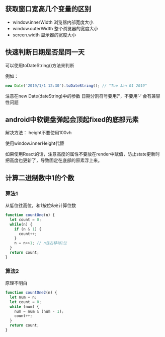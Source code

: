 ## 获取窗口宽高几个变量的区别

- window.innerWidth 浏览器内部宽度大小
- window.outerWidth 整个浏览器的宽度大小
- screen.width 显示器的宽度大小

## 快速判断日期是否是同一天

可以使用toDateString()方法来判断

例如：

``` javascript
new Date('2019/1/1 12:30').toDateString(); // "Tue Jan 01 2019"
```

注意在new Date(dateString)中的参数 日期分割符号要用’/‘，不要用’-‘ 会有兼容性问题

## android中软键盘弹起会顶起fixed的底部元素
解决方法：
height不要使用100vh

使用window.innerHeight代替


如果使用React的话，注意高度的属性不要放在render中赋值，防止state更新时把高度也更新了，导致固定在底部的原素浮上来。

## 计算二进制数中1的个数

### 算法1
从低位往高位，和1按位&来计算位数

```javascript
function countOne(n) {
  let count = 0;
  while(n) {
    if (n & 1) {
      count++;
    }
    n = n>>1; // n往右移动1位
  }
  return count;
}
```

### 算法2
原理不明白

```javascript
function countOne2(n) {
  let num = n;
  let count = 0;
  while (num) {
    num = num & (num - 1);
    count++;
  }
  return count;
}
```
